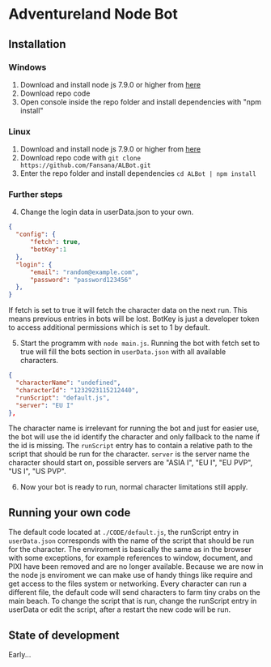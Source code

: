 # Adventureland Node Bot

## Installation
### Windows
  1. Download and install node js 7.9.0 or higher from [here](https://nodejs.org/en/download/)
  2. Download repo code
  3. Open console inside the repo folder and install dependencies with "npm install"

### Linux
  1. Download and install node js 7.9.0 or higher from [here](https://nodejs.org/en/download/package-manager/)
  2. Download repo code with `git clone https://github.com/Fansana/ALBot.git`
  3. Enter the repo folder and install dependencies `cd ALBot | npm install `
  
### Further steps
  4. Change the login data in userData.json to your own.
  ```json
  {
    "config": {
        "fetch": true,
        "botKey":1
    },
    "login": {
        "email": "random@example.com",
        "password": "password123456"
    },
  }    
  ```
If fetch is set to true it will fetch the character data on the next run. This means previous entries in bots will be lost. BotKey is just a developer token to access additional permissions which is set to 1 by default.
  
  5. Start the programm with `node main.js`. Running the bot with fetch set to true will fill the bots section in `userData.json` with all available characters.
  ```json
  {
    "characterName": "undefined", 
    "characterId": "1232923115212440",
    "runScript": "default.js",
    "server": "EU I"
  },
  ```
The character name is irrelevant for running the bot and just for easier use, the bot will use the id identify the character and only fallback to the name if the id is missing. The `runScript` entry has to contain a relative path to the script that should be run for the character. `server` is the server name the character should start on, possible servers are "ASIA I", "EU I", "EU PVP", "US I", "US PVP".

  6. Now your bot is ready to run, normal character limitations still apply.
  
## Running your own code
The default code located at `./CODE/default.js`, the runScript entry in `userData.json` corresponds with the name of the script that should be run for the character. The enviroment is basically the same as in the browser with some exceptions, for example references to window, document, and PIXI have been removed and are no longer available. Because we are now in the node js enviroment we can make use of handy things like require and get access to the files system or networking. Every character can run a different file, the default code will send characters to farm tiny crabs on the main beach. To change the script that is run, change the runScript entry in userData or edit the script, after a restart the new code will be run.


## State of development
Early...


  
  
  
